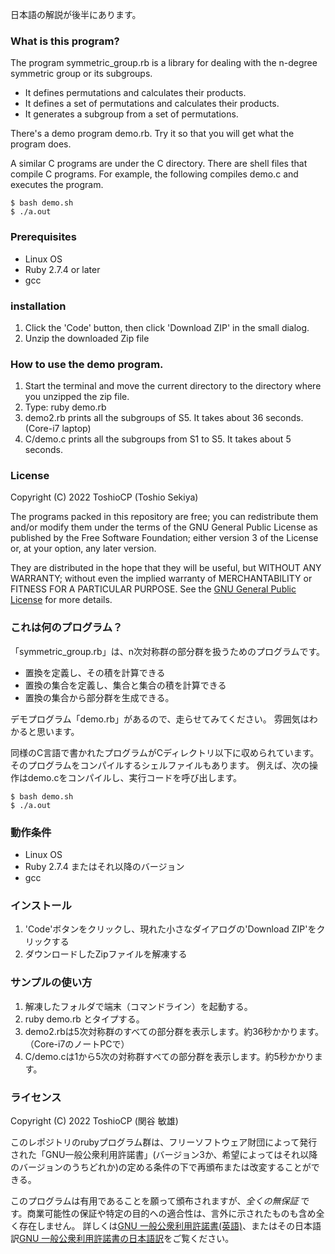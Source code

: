 日本語の解説が後半にあります。

### What is this program?

The program symmetric_group.rb is a library for dealing with the n-degree symmetric group or its subgroups.

- It defines permutations and calculates their products.
- It defines a set of permutations and calculates their products.
- It generates a subgroup from a set of permutations.

There's a demo program demo.rb.
Try it so that you will get what the program does.

A similar C programs are under the C directory.
There are shell files that compile C programs.
For example, the following compiles demo.c and executes the program.

~~~
$ bash demo.sh
$ ./a.out
~~~

### Prerequisites

- Linux OS
- Ruby 2.7.4 or later
- gcc

### installation

1. Click the 'Code' button, then click 'Download ZIP' in the small dialog.
2. Unzip the downloaded Zip file

### How to use the demo program.

1. Start the terminal and move the current directory to the directory where you unzipped the zip file.
2. Type: ruby demo.rb
3. demo2.rb prints all the subgroups of S5. It takes about 36 seconds. (Core-i7 laptop)
4. C/demo.c prints all the subgroups from S1 to S5. It takes about 5 seconds.

### License

Copyright (C) 2022  ToshioCP (Toshio Sekiya)

The programs packed in this repository are free; you can redistribute them and/or modify them under the terms of the GNU General Public License as published by the Free Software Foundation; either version 3 of the License or, at your option, any later version.

They are distributed in the hope that they will be useful, but WITHOUT ANY WARRANTY; without even the implied warranty of MERCHANTABILITY or FITNESS FOR A PARTICULAR PURPOSE.
See the [GNU General Public License](https://www.gnu.org/licenses/gpl-3.0.html) for more details.

### これは何のプログラム？

「symmetric_group.rb」は、n次対称群の部分群を扱うためのプログラムです。

- 置換を定義し、その積を計算できる
- 置換の集合を定義し、集合と集合の積を計算できる
- 置換の集合から部分群を生成できる。

デモプログラム「demo.rb」があるので、走らせてみてください。
雰囲気はわかると思います。

同様のC言語で書かれたプログラムがCディレクトリ以下に収められています。
そのプログラムをコンパイルするシェルファイルもあります。
例えば、次の操作はdemo.cをコンパイルし、実行コードを呼び出します。

~~~
$ bash demo.sh
$ ./a.out
~~~

### 動作条件

- Linux OS
- Ruby 2.7.4 またはそれ以降のバージョン
- gcc

### インストール

1. 'Code'ボタンをクリックし、現れた小さなダイアログの'Download ZIP'をクリックする
2. ダウンロードしたZipファイルを解凍する

### サンプルの使い方

1. 解凍したフォルダで端末（コマンドライン）を起動する。
2. ruby demo.rb とタイプする。
3. demo2.rbは5次対称群のすべての部分群を表示します。約36秒かかります。（Core-i7のノートPCで）
4. C/demo.cは1から5次の対称群すべての部分群を表示します。約5秒かかります。

### ライセンス

Copyright (C) 2022  ToshioCP (関谷 敏雄)

このレポジトリのrubyプログラム群は、フリーソフトウェア財団によって発行された「GNU一般公衆利用許諾書」(バージョン3か、希望によってはそれ以降のバージョンのうちどれか)の定める条件の下で再頒布または改変することができる。

このプログラムは有用であることを願って頒布されますが、*全くの無保証* です。商業可能性の保証や特定の目的への適合性は、言外に示されたものも含め全く存在しません。
詳しくは[GNU 一般公衆利用許諾書(英語)](https://www.gnu.org/licenses/gpl-3.0.en.html)、またはその日本語訳[GNU 一般公衆利用許諾書の日本語訳](https://gpl.mhatta.org/gpl.ja.html)をご覧ください。
